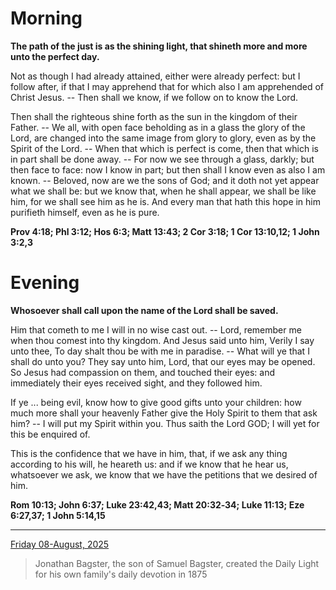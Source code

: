 # Morning

**The path of the just is as the shining light, that shineth more and more unto the perfect day.**
 
Not as though I had already attained, either were already perfect: but I follow after, if that I may apprehend that for which also I am apprehended of Christ Jesus. -- Then shall we know, if we follow on to know the Lord.
 
Then shall the righteous shine forth as the sun in the kingdom of their Father. -- We all, with open face beholding as in a glass the glory of the Lord, are changed into the same image from glory to glory, even as by the Spirit of the Lord. -- When that which is perfect is come, then that which is in part shall be done away. -- For now we see through a glass, darkly; but then face to face: now I know in part; but then shall I know even as also I am known. -- Beloved, now are we the sons of God; and it doth not yet appear what we shall be: but we know that, when he shall appear, we shall be like him, for we shall see him as he is. And every man that hath this hope in him purifieth himself, even as he is pure.  

**Prov 4:18; Phl 3:12; Hos 6:3; Matt 13:43; 2 Cor 3:18; 1 Cor 13:10,12; 1 John 3:2,3**

# Evening

**Whosoever shall call upon the name of the Lord shall be saved.**
 
Him that cometh to me I will in no wise cast out. -- Lord, remember me when thou comest into thy kingdom. And Jesus said unto him, Verily I say unto thee, To day shalt thou be with me in paradise. -- What will ye that I shall do unto you? They say unto him, Lord, that our eyes may be opened. So Jesus had compassion on them, and touched their eyes: and immediately their eyes received sight, and they followed him.
 
If ye ... being evil, know how to give good gifts unto your children: how much more shall your heavenly Father give the Holy Spirit to them that ask him? -- I will put my Spirit within you. Thus saith the Lord GOD; I will yet for this be enquired of.
 
This is the confidence that we have in him, that, if we ask any thing according to his will, he heareth us: and if we know that he hear us, whatsoever we ask, we know that we have the petitions that we desired of him.  

**Rom 10:13; John 6:37; Luke 23:42,43; Matt 20:32‑34; Luke 11:13; Eze 6:27,37; 1 John 5:14,15**

---

[Friday 08-August, 2025](https://t.me/s/daily_light)

> Jonathan Bagster, the son of Samuel Bagster, created the Daily Light for his own family's daily devotion in 1875

